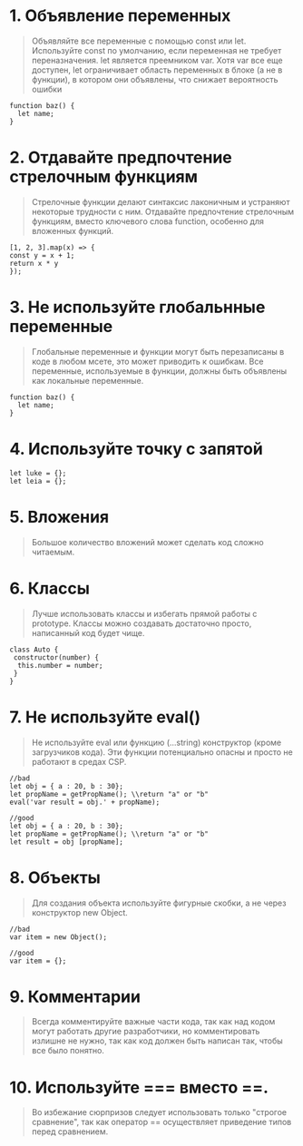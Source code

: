 # 1. Объявление переменных
>Объявляйте все переменные с помощью const или let. Используйте const по умолчанию, если переменная не требует переназначения. let является преемником var. Хотя var все еще доступен, let ограничивает область переменных в блоке (а не в функции), в котором они объявлены, что снижает вероятность ошибки
```
function baz() {  
  let name;  
}
```

# 2. Отдавайте предпочтение стрелочным функциям
>Стрелочные функции делают синтаксис лаконичным и устраняют некоторые трудности с ним. Отдавайте предпочтение стрелочным функциям, вместо ключевого слова function, особенно для вложенных функций.

```
[1, 2, 3].map(x) => {  
const y = x + 1;  
return x * y  
});
```

# 3. Не используйте глобальнные переменные
>Глобальные переменные и функции могут быть перезаписаны в коде в любом мсете, это может приводить к ошибкам. Все переменные, используемые в функции, должны быть объявлены как локальные переменные.
```
function baz() {  
  let name;  
}
```

# 4. Используйте точку с запятой
```
let luke = {};  
let leia = {};
```

# 5. Вложения
>Большое количество вложений может сделать код сложно читаемым.

# 6. Классы
>Лучше использовать классы и избегать прямой работы с prototype. Классы можно создавать достаточно просто, написанный код будет чище.
```
class Auto {
 constructor(number) {
  this.number = number;
 }
}
```

# 7. Не используйте eval()
>Не используйте eval или функцию (…string) конструктор (кроме загрузчиков кода). Эти функции потенциально опасны и просто не работают в средах CSP.
```
//bad
let obj = { a : 20, b : 30};
let propName = getPropName(); \\return "a" or "b"
eval('var result = obj.' + propName);

//good
let obj = { a : 20, b : 30};
let propName = getPropName(); \\return "a" or "b"
let result = obj [propName];
```

# 8. Объекты
>Для создания объекта используйте фигурные скобки, а не через конструктор new Object.
```
//bad
var item = new Object();

//good
var item = {};
```

# 9. Комментарии
>Всегда комментируйте важные части кода, так как над кодом могут работать другие разработчики, но комментировать излишне не нужно, так как код должен быть написан так, чтобы все было понятно.

# 10. Используйте === вместо ==.
>Во избежание сюрпризов следует использовать только "строгое сравнение", так как оператор == осуществляет приведение типов перед сравнением.
